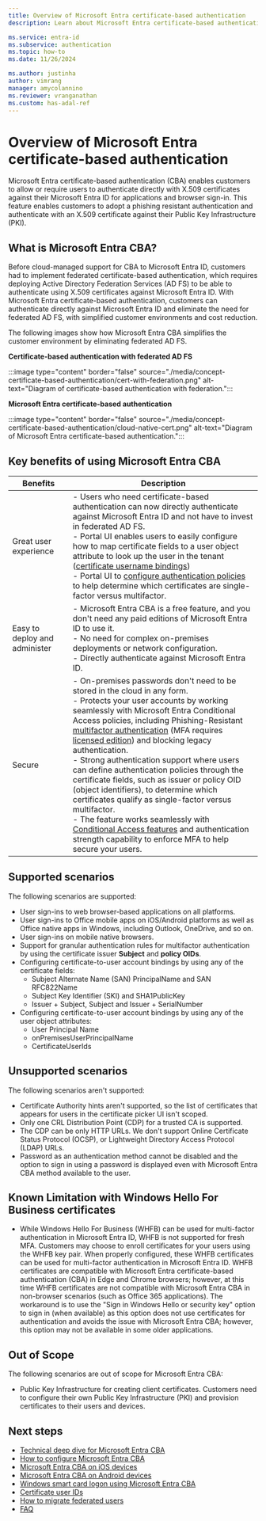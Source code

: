 ```yaml
---
title: Overview of Microsoft Entra certificate-based authentication 
description: Learn about Microsoft Entra certificate-based authentication without federation

ms.service: entra-id
ms.subservice: authentication
ms.topic: how-to
ms.date: 11/26/2024

ms.author: justinha
author: vimrang
manager: amycolannino
ms.reviewer: vranganathan
ms.custom: has-adal-ref
---
```


# Overview of Microsoft Entra certificate-based authentication

Microsoft Entra certificate-based authentication (CBA) enables customers to allow or require users to authenticate directly with X.509 certificates against their Microsoft Entra ID for applications and browser sign-in. 
This feature enables customers to adopt a phishing resistant authentication and authenticate with an X.509 certificate against their Public Key Infrastructure (PKI).

<a name='what-is-azure-ad-cba'></a>

## What is Microsoft Entra CBA?

Before cloud-managed support for CBA to Microsoft Entra ID, customers had to implement federated certificate-based authentication, which requires deploying Active Directory Federation Services (AD FS) to be able to authenticate using X.509 certificates against Microsoft Entra ID. With Microsoft Entra certificate-based authentication, customers can authenticate directly against Microsoft Entra ID and eliminate the need for federated AD FS, with simplified customer environments and cost reduction.

The following images show how Microsoft Entra CBA simplifies the customer environment by eliminating federated AD FS. 

**Certificate-based authentication with federated AD FS**

:::image type="content" border="false" source="./media/concept-certificate-based-authentication/cert-with-federation.png" alt-text="Diagram of certificate-based authentication with federation.":::

**Microsoft Entra certificate-based authentication**

:::image type="content" border="false" source="./media/concept-certificate-based-authentication/cloud-native-cert.png" alt-text="Diagram of Microsoft Entra certificate-based authentication.":::


<a name='key-benefits-of-using-azure-ad-cba'></a>

## Key benefits of using Microsoft Entra CBA

| Benefits | Description |
|---------|---------|
| Great user experience |- Users who need certificate-based authentication can now directly authenticate against Microsoft Entra ID and not have to invest in federated AD FS.<br>- Portal UI enables users to easily configure how to map certificate fields to a user object attribute to look up the user in the tenant ([certificate username bindings](concept-certificate-based-authentication-technical-deep-dive.md#understanding-the-username-binding-policy))<br>- Portal UI to [configure authentication policies](concept-certificate-based-authentication-technical-deep-dive.md#understanding-the-authentication-binding-policy) to help determine which certificates are single-factor versus multifactor. |
| Easy to deploy and administer |- Microsoft Entra CBA is a free feature, and you don't need any paid editions of Microsoft Entra ID to use it. <br>- No need for complex on-premises deployments or network configuration.<br>- Directly authenticate against Microsoft Entra ID. |
| Secure |- On-premises passwords don't need to be stored in the cloud in any form.<br>- Protects your user accounts by working seamlessly with Microsoft Entra Conditional Access policies, including Phishing-Resistant [multifactor authentication](concept-mfa-howitworks.md) (MFA requires [licensed edition](concept-mfa-licensing.md)) and blocking legacy authentication.<br>- Strong authentication support where users can define authentication policies through the certificate fields, such as issuer or policy OID (object identifiers), to determine which certificates qualify as single-factor versus multifactor.<br>- The feature works seamlessly with [Conditional Access features](~/identity/conditional-access/overview.md) and authentication strength capability to enforce MFA to help secure your users. |


## Supported scenarios

The following scenarios are supported:

- User sign-ins to web browser-based applications on all platforms.
- User sign-ins to Office mobile apps on iOS/Android platforms as well as Office native apps in Windows, including Outlook, OneDrive, and so on.
- User sign-ins on mobile native browsers.
- Support for granular authentication rules for multifactor authentication by using the certificate issuer **Subject** and **policy OIDs**.
- Configuring certificate-to-user account bindings by using any of the certificate fields:
  - Subject Alternate Name (SAN) PrincipalName and SAN RFC822Name
  - Subject Key Identifier (SKI) and SHA1PublicKey
  - Issuer + Subject, Subject and Issuer + SerialNumber
- Configuring certificate-to-user account bindings by using any of the user object attributes:
  - User Principal Name
  - onPremisesUserPrincipalName
  - CertificateUserIds

## Unsupported scenarios

The following scenarios aren't supported:

- Certificate Authority hints aren't supported, so the list of certificates that appears for users in the certificate picker UI isn't scoped.
- Only one CRL Distribution Point (CDP) for a trusted CA is supported.
- The CDP can be only HTTP URLs. We don't support Online Certificate Status Protocol (OCSP), or Lightweight Directory Access Protocol (LDAP) URLs.
- Password as an authentication method cannot be disabled and the option to sign in using a password is displayed even with Microsoft Entra CBA method available to the user.

## Known Limitation with Windows Hello For Business certificates

- While Windows Hello For Business (WHFB) can be used for multi-factor authentication in Microsoft Entra ID, WHFB is not supported for fresh MFA. Customers may choose to enroll certificates for your users using the WHFB key pair.  When properly configured, these WHFB certificates can be used for multi-factor authentication in Microsoft Entra ID. WHFB certificates are compatible with Microsoft Entra certificate-based authentication (CBA) in Edge and Chrome browsers; however, at this time WHFB certificates are not compatible with Microsoft Entra CBA in non-browser scenarios (such as Office 365 applications). The workaround is to use the "Sign in Windows Hello or security key" option to sign in (when available) as this option does not use certificates for authentication and avoids the issue with Microsoft Entra CBA; however, this option may not be available in some older applications.

## Out of Scope

The following scenarios are out of scope for Microsoft Entra CBA:

- Public Key Infrastructure for creating client certificates. Customers need to configure their own Public Key Infrastructure (PKI) and provision certificates to their users and devices. 

## Next steps

- [Technical deep dive for Microsoft Entra CBA](concept-certificate-based-authentication-technical-deep-dive.md)
- [How to configure Microsoft Entra CBA](how-to-certificate-based-authentication.md)
- [Microsoft Entra CBA on iOS devices](concept-certificate-based-authentication-mobile-ios.md)
- [Microsoft Entra CBA on Android devices](concept-certificate-based-authentication-mobile-android.md)
- [Windows smart card logon using Microsoft Entra CBA](concept-certificate-based-authentication-smartcard.md)
- [Certificate user IDs](concept-certificate-based-authentication-certificateuserids.md)
- [How to migrate federated users](concept-certificate-based-authentication-migration.md)
- [FAQ](certificate-based-authentication-faq.yml)
